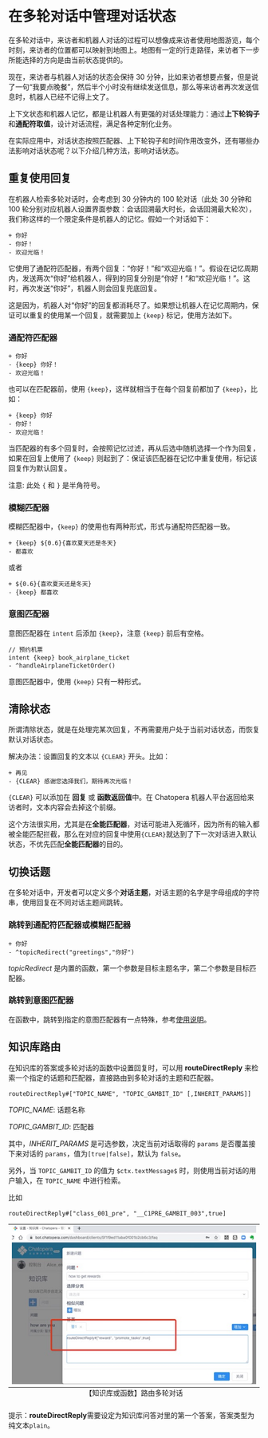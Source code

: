 # 在多轮对话中管理对话状态

在多轮对话中，来访者和机器人对话的过程可以想像成来访者使用地图游览，每个时刻，来访者的位置都可以映射到地图上。地图有一定的行走路径，来访者下一步所能选择的方向是由当前状态提供的。

现在，来访者与机器人对话的状态会保持 30 分钟，比如来访者想要点餐，但是说了一句“我要点晚餐”，然后半个小时没有继续发送信息，那么等来访者再次发送信息时，机器人已经不记得上文了。

上下文状态和机器人记忆，都是让机器人有更强的对话处理能力：通过**上下轮钩子**和**通配符取值**，设计对话流程，满足各种定制化业务。

在实际应用中，对话状态按照匹配器、上下轮钩子和时间作用改变外，还有哪些办法影响对话状态呢？以下介绍几种方法，影响对话状态。

## 重复使用回复

在机器人检索多轮对话时，会考虑到 30 分钟内的 100 轮对话（此处 30 分钟和 100 轮分别对应机器人设置界面参数：会话回溯最大时长，会话回溯最大轮次），我们称这样的一个限定条件是机器人的记忆。假如一个对话如下：

```脚本
+ 你好
- 你好！
- 欢迎光临！
```

它使用了通配符匹配器，有两个回复：“你好！”和“欢迎光临！”。假设在记忆周期内，发送两次“你好”给机器人，得到的回复分别是“你好！”和“欢迎光临！”。这时，再次发送“你好”，机器人则会回复兜底回复。

这是因为，机器人对“你好”的回复都消耗尽了。如果想让机器人在记忆周期内，保证可以重复的使用某一个回复，就需要加上 `{keep}` 标记，使用方法如下。

### 通配符匹配器

```脚本
+ 你好
- {keep} 你好！
- 欢迎光临！
```

也可以在匹配器前，使用 `{keep}`，这样就相当于在每个回复前都加了 `{keep}`，比如：

```脚本
+ {keep} 你好
- 你好！
- 欢迎光临！
```

当匹配器的有多个回复时，会按照记忆过滤，再从后选中随机选择一个作为回复，如果在回复上使用了 `{keep}` 则起到了：保证该匹配器在记忆中重复使用，标记该回复作为默认回复。

注意: 此处 `{` 和 `}` 是半角符号。

### 模糊匹配器

模糊匹配器中，`{keep}` 的使用也有两种形式，形式与通配符匹配器一致。

```脚本
+ {keep} ${0.6}{喜欢夏天还是冬天}
- 都喜欢
```

或者

```脚本
+ ${0.6}{喜欢夏天还是冬天}
- {keep} 都喜欢
```

### 意图匹配器

意图匹配器在 `intent` 后添加 `{keep}`，注意 `{keep}` 前后有空格。

```脚本
// 预约机票 
intent {keep} book_airplane_ticket
- ^handleAirplaneTicketOrder()
```

意图匹配器中，使用 `{keep}` 只有一种形式。

## 清除状态

所谓清除状态，就是在处理完某次回复，不再需要用户处于当前对话状态，而恢复默认对话状态。

解决办法：设置回复的文本以 `{CLEAR}` 开头。比如：

```脚本
+ 再见
- {CLEAR} 感谢您选择我们，期待再次光临！
```

`{CLEAR}` 可以添加在 **回复** 或 **函数返回值**中。在 Chatopera 机器人平台返回给来访者时，文本内容会去掉这个前缀。

这个方法很实用，尤其是在**全能匹配器**，对话可能进入死循环，因为所有的输入都被全能匹配拦截，那么在对应的回复中使用`{CLEAR}`就达到了下一次对话进入默认状态，不优先匹配**全能匹配器**的目的。

## 切换话题

在多轮对话中，开发者可以定义多个**对话主题**，对话主题的名字是字母组成的字符串，使用回复在不同对话主题间跳转。

### 跳转到通配符匹配器或模糊匹配器

```脚本
+ 你好
- ^topicRedirect("greetings","你好")
```

_topicRedirect_ 是内置的函数，第一个参数是目标主题名字，第二个参数是目标匹配器。

### 跳转到意图匹配器

在函数中，跳转到指定的意图匹配器有一点特殊，参考[使用说明](/products/chatbot-platform/howto-guides/conv-gambit-intent.html#在回复中跳转到指定意图)。

## 知识库路由

在知识库的答案或多轮对话的函数中设置回复时，可以用 **routeDirectReply** 来检索一个指定的话题和匹配器，直接路由到多轮对话的主题和匹配器。

```语法
routeDirectReply#["TOPIC_NAME", "TOPIC_GAMBIT_ID" [,INHERIT_PARAMS]]
```

_TOPIC_NAME_: 话题名称

_TOPIC_GAMBIT_ID_: 匹配器

其中，_INHERIT_PARAMS_ 是可选参数，决定当前对话取得的 `params` 是否覆盖接下来对话的 `params`，值为`[true|false]`，默认为 `false`。

另外，当 `TOPIC_GAMBIT_ID` 的值为 `$ctx.textMessage$` 时，则使用当前对话的用户输入，在 `TOPIC_NAME` 中进行检索。

比如

```文本
routeDirectReply#["class_001_pre", "__C1PRE_GAMBIT_003",true]
```

<table class="image">
<caption align="bottom">【知识库或函数】路由多轮对话</caption>
<tr><td><img width="600" src="../../../images/products/platform/set-faq-route-conversion-reply.jpg" alt="【知识库或函数】路由多轮对话"/></td></tr>
</table>

提示：**routeDirectReply**需要设定为知识库问答对里的第一个答案，答案类型为 纯文本`plain`。
